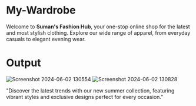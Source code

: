 # My-Wardrobe

Welcome to **Suman's Fashion Hub**, your one-stop online shop for the latest and most stylish clothing. Explore our wide range of apparel, from everyday casuals to elegant evening wear.

# Output
![Screenshot 2024-06-02 130554](https://github.com/VIB3SFR0MEYES/My-Wardrobe/assets/161857968/e7c66151-5396-498e-b47d-5f7932f2efa0)
![Screenshot 2024-06-02 130828](https://github.com/VIB3SFR0MEYES/My-Wardrobe/assets/161857968/4bdb90f6-86a5-4dc9-954c-52bceae0f679)


"Discover the latest trends with our new summer collection, featuring vibrant styles and exclusive designs perfect for every occasion."
